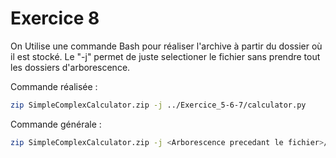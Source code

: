 # Exercice 8
On Utilise une commande Bash pour réaliser l'archive à partir du dossier où il est stocké. Le "-j" permet de juste selectioner le fichier sans prendre tout les dossiers d'arborescence.
    

    
Commande réalisée :

```bash
zip SimpleComplexCalculator.zip -j ../Exercice_5-6-7/calculator.py
```

Commande générale :
```bash
zip SimpleComplexCalculator.zip -j <Arborescence precedant le fichier>/calculator.py 
```